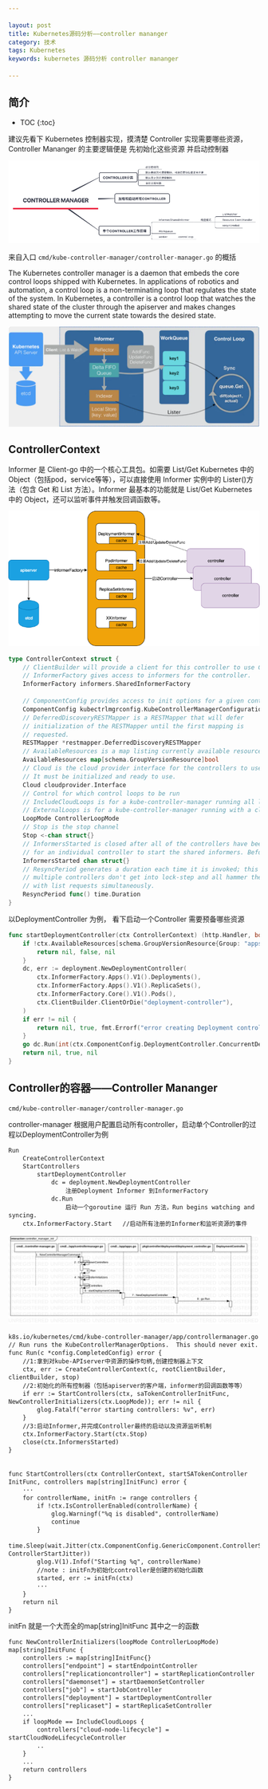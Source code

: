 ```yaml
---

layout: post
title: Kubernetes源码分析——controller mananger
category: 技术
tags: Kubernetes
keywords: kubernetes 源码分析 controller mananger

---
```


## 简介

* TOC
{:toc}

建议先看下 Kubernetes 控制器实现，摸清楚 Controller 实现需要哪些资源，Controller Mananger 的主要逻辑便是 先初始化这些资源 并启动控制器

![](/public/upload/kubernetes/controller_manager.png)

来自入口 `cmd/kube-controller-manager/controller-manager.go` 的概括

The Kubernetes controller manager is a daemon that embeds the core control loops shipped with Kubernetes. In applications of robotics and
automation, a control loop is a non-terminating loop that regulates the state of the system. In Kubernetes, a controller is a control loop that watches the shared state of the cluster through the apiserver and makes changes attempting to move the current state towards the desired state.

![](/public/upload/kubernetes/controller_view.png)

## ControllerContext

Informer 是 Client-go 中的一个核心工具包。如需要 List/Get Kubernetes 中的 Object（包括pod，service等等），可以直接使用 Informer 实例中的 Lister()方法（包含 Get 和 List 方法）。Informer 最基本的功能就是 List/Get Kubernetes 中的 Object，还可以监听事件并触发回调函数等。

![](/public/upload/kubernetes/controller_context.png)

```go
type ControllerContext struct {
	// ClientBuilder will provide a client for this controller to use ClientBuilder controller.ControllerClientBuilder
	// InformerFactory gives access to informers for the controller.
	InformerFactory informers.SharedInformerFactory

	// ComponentConfig provides access to init options for a given controller
	ComponentConfig kubectrlmgrconfig.KubeControllerManagerConfiguration
	// DeferredDiscoveryRESTMapper is a RESTMapper that will defer
	// initialization of the RESTMapper until the first mapping is
	// requested.
	RESTMapper *restmapper.DeferredDiscoveryRESTMapper
	// AvailableResources is a map listing currently available resources
	AvailableResources map[schema.GroupVersionResource]bool
	// Cloud is the cloud provider interface for the controllers to use.
	// It must be initialized and ready to use.
	Cloud cloudprovider.Interface
	// Control for which control loops to be run
	// IncludeCloudLoops is for a kube-controller-manager running all loops
	// ExternalLoops is for a kube-controller-manager running with a cloud-controller-manager
	LoopMode ControllerLoopMode
	// Stop is the stop channel
	Stop <-chan struct{}
	// InformersStarted is closed after all of the controllers have been initialized and are running.  After this point it is safe,
	// for an individual controller to start the shared informers. Before it is closed, they should not.
	InformersStarted chan struct{}
	// ResyncPeriod generates a duration each time it is invoked; this is so that
	// multiple controllers don't get into lock-step and all hammer the apiserver
	// with list requests simultaneously.
	ResyncPeriod func() time.Duration
}
```

以DeploymentController 为例， 看下启动一个Controller 需要预备哪些资源

```go
func startDeploymentController(ctx ControllerContext) (http.Handler, bool, error) {
	if !ctx.AvailableResources[schema.GroupVersionResource{Group: "apps", Version: "v1", Resource: "deployments"}] {
		return nil, false, nil
	}
	dc, err := deployment.NewDeploymentController(
		ctx.InformerFactory.Apps().V1().Deployments(),
		ctx.InformerFactory.Apps().V1().ReplicaSets(),
		ctx.InformerFactory.Core().V1().Pods(),
		ctx.ClientBuilder.ClientOrDie("deployment-controller"),
	)
	if err != nil {
		return nil, true, fmt.Errorf("error creating Deployment controller: %v", err)
	}
	go dc.Run(int(ctx.ComponentConfig.DeploymentController.ConcurrentDeploymentSyncs), ctx.Stop)
	return nil, true, nil
}
```

## Controller的容器——Controller Mananger

`cmd/kube-controller-manager/controller-manager.go`

controller-manager 根据用户配置启动所有controller，启动单个Controller的过程以DeploymentController为例

	Run
		CreateControllerContext
		StartControllers
			startDeploymentController
				dc = deployment.NewDeploymentController
					注册Deployment Informer 到InformerFactory
				dc.Run
					启动一个goroutine 运行 Run 方法，Run begins watching and syncing.
		ctx.InformerFactory.Start   //启动所有注册的Informer和监听资源的事件

![](/public/upload/kubernetes/controller_manager_init.png)


	k8s.io/kubernetes/cmd/kube-controller-manager/app/controllermanager.go
	// Run runs the KubeControllerManagerOptions.  This should never exit.
	func Run(c *config.CompletedConfig) error {
        //1:拿到对kube-APIserver中资源的操作句柄,创建控制器上下文 
        ctx, err := CreateControllerContext(c, rootClientBuilder, clientBuilder, stop)
        //2:初始化的所有控制器（包括apiserver的客户端，informer的回调函数等等）
        if err := StartControllers(ctx, saTokenControllerInitFunc, NewControllerInitializers(ctx.LoopMode)); err != nil {
            glog.Fatalf("error starting controllers: %v", err)
        }
        //3:启动Informer,并完成Controller最终的启动以及资源监听机制
        ctx.InformerFactory.Start(ctx.Stop)
        close(ctx.InformersStarted)
	}


	func StartControllers(ctx ControllerContext, startSATokenController InitFunc, controllers map[string]InitFunc) error {
	    ···
	    for controllerName, initFn := range controllers {
	        if !ctx.IsControllerEnabled(controllerName) {
	            glog.Warningf("%q is disabled", controllerName)
	            continue
	        }
	        time.Sleep(wait.Jitter(ctx.ComponentConfig.GenericComponent.ControllerStartInterval.Duration, ControllerStartJitter))
	        glog.V(1).Infof("Starting %q", controllerName)
	        //note : initFn为初始化controller是创建的初始化函数
	        started, err := initFn(ctx)
	        ···
	    }
	    return nil
	}
	
initFn 就是一个大而全的map[string]InitFunc 其中之一的函数

	func NewControllerInitializers(loopMode ControllerLoopMode) map[string]InitFunc {
		controllers := map[string]InitFunc{}
		controllers["endpoint"] = startEndpointController
		controllers["replicationcontroller"] = startReplicationController
		controllers["daemonset"] = startDaemonSetController
		controllers["job"] = startJobController
		controllers["deployment"] = startDeploymentController
		controllers["replicaset"] = startReplicaSetController
		...
		if loopMode == IncludeCloudLoops {
			controllers["cloud-node-lifecycle"] = startCloudNodeLifecycleController
			..
		}
		...
		return controllers
	}


